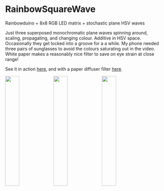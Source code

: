 # RainbowSquareWave
Rainbowduino + 8x8 RGB LED matrix + stochastic plane HSV waves

Just three superposed monochromatic plane waves spinning around, scaling, propagating, and changing colour. Additive in HSV space. Occasionally they get locked into a groove for a a while. My phone needed three pairs of sunglasses to avoid the colours saturating out in the video. White paper makes a reasonably nice filter to save on eye strain at close range!

See it in action <a href=https://youtu.be/pzQNJiLBLXw>here</a>, and with a paper diffuser filter <a href=https://youtu.be/nTOR5IKKzys>here</a>.

<img src="https://user-images.githubusercontent.com/25584653/111889980-249d5300-89dd-11eb-9b7b-79e100cd1d43.jpg" width=30% height=30%> <img src="https://user-images.githubusercontent.com/25584653/111889981-28c97080-89dd-11eb-91cc-52d93ee11b1c.jpg" width=30% height=30%> <img src="https://user-images.githubusercontent.com/25584653/111889982-2a933400-89dd-11eb-8ffc-7df3332a1b54.jpg" width=30% height=30%>

